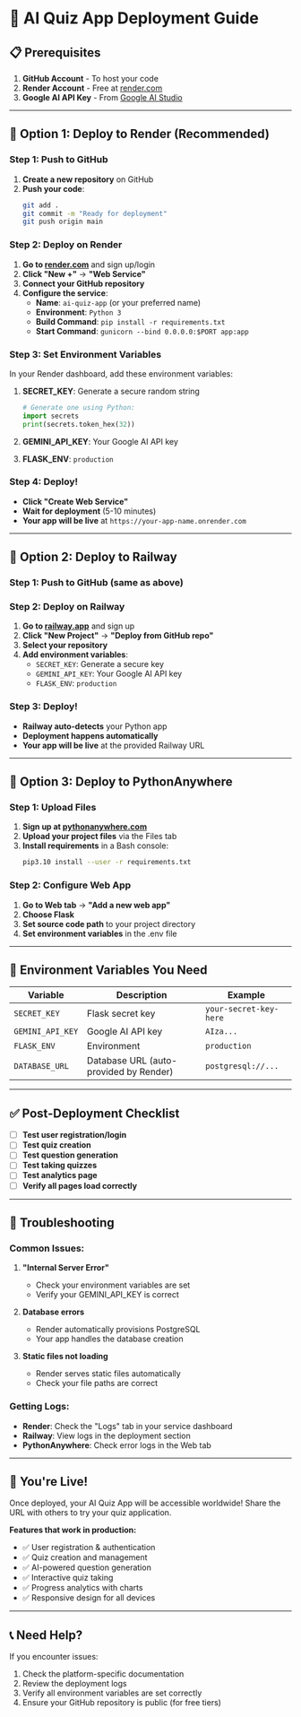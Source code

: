 # 🚀 AI Quiz App Deployment Guide

## 📋 Prerequisites

1. **GitHub Account** - To host your code
2. **Render Account** - Free at [render.com](https://render.com)
3. **Google AI API Key** - From [Google AI Studio](https://makersuite.google.com/app/apikey)

---

## 🎯 **Option 1: Deploy to Render (Recommended)**

### Step 1: Push to GitHub

1. **Create a new repository** on GitHub
2. **Push your code**:
   ```bash
   git add .
   git commit -m "Ready for deployment"
   git push origin main
   ```

### Step 2: Deploy on Render

1. **Go to [render.com](https://render.com)** and sign up/login
2. **Click "New +"** → **"Web Service"**
3. **Connect your GitHub repository**
4. **Configure the service**:
   - **Name**: `ai-quiz-app` (or your preferred name)
   - **Environment**: `Python 3`
   - **Build Command**: `pip install -r requirements.txt`
   - **Start Command**: `gunicorn --bind 0.0.0.0:$PORT app:app`

### Step 3: Set Environment Variables

In your Render dashboard, add these environment variables:

1. **SECRET_KEY**: Generate a secure random string
   ```python
   # Generate one using Python:
   import secrets
   print(secrets.token_hex(32))
   ```

2. **GEMINI_API_KEY**: Your Google AI API key

3. **FLASK_ENV**: `production`

### Step 4: Deploy!

- **Click "Create Web Service"**
- **Wait for deployment** (5-10 minutes)
- **Your app will be live** at `https://your-app-name.onrender.com`

---

## 🎯 **Option 2: Deploy to Railway**

### Step 1: Push to GitHub (same as above)

### Step 2: Deploy on Railway

1. **Go to [railway.app](https://railway.app)** and sign up
2. **Click "New Project"** → **"Deploy from GitHub repo"**
3. **Select your repository**
4. **Add environment variables**:
   - `SECRET_KEY`: Generate a secure key
   - `GEMINI_API_KEY`: Your Google AI API key
   - `FLASK_ENV`: `production`

### Step 3: Deploy!

- **Railway auto-detects** your Python app
- **Deployment happens automatically**
- **Your app will be live** at the provided Railway URL

---

## 🎯 **Option 3: Deploy to PythonAnywhere**

### Step 1: Upload Files

1. **Sign up at [pythonanywhere.com](https://pythonanywhere.com)**
2. **Upload your project files** via the Files tab
3. **Install requirements** in a Bash console:
   ```bash
   pip3.10 install --user -r requirements.txt
   ```

### Step 2: Configure Web App

1. **Go to Web tab** → **"Add a new web app"**
2. **Choose Flask**
3. **Set source code path** to your project directory
4. **Set environment variables** in the .env file

---

## 🔧 **Environment Variables You Need**

| Variable | Description | Example |
|----------|-------------|---------|
| `SECRET_KEY` | Flask secret key | `your-secret-key-here` |
| `GEMINI_API_KEY` | Google AI API key | `AIza...` |
| `FLASK_ENV` | Environment | `production` |
| `DATABASE_URL` | Database URL (auto-provided by Render) | `postgresql://...` |

---

## ✅ **Post-Deployment Checklist**

- [ ] **Test user registration/login**
- [ ] **Test quiz creation**
- [ ] **Test question generation**
- [ ] **Test taking quizzes**
- [ ] **Test analytics page**
- [ ] **Verify all pages load correctly**

---

## 🐛 **Troubleshooting**

### Common Issues:

1. **"Internal Server Error"**
   - Check your environment variables are set
   - Verify your GEMINI_API_KEY is correct

2. **Database errors**
   - Render automatically provisions PostgreSQL
   - Your app handles the database creation

3. **Static files not loading**
   - Render serves static files automatically
   - Check your file paths are correct

### Getting Logs:

- **Render**: Check the "Logs" tab in your service dashboard
- **Railway**: View logs in the deployment section
- **PythonAnywhere**: Check error logs in the Web tab

---

## 🎉 **You're Live!**

Once deployed, your AI Quiz App will be accessible worldwide! Share the URL with others to try your quiz application.

**Features that work in production:**
- ✅ User registration & authentication
- ✅ Quiz creation and management
- ✅ AI-powered question generation
- ✅ Interactive quiz taking
- ✅ Progress analytics with charts
- ✅ Responsive design for all devices

---

## 📞 **Need Help?**

If you encounter issues:
1. Check the platform-specific documentation
2. Review the deployment logs
3. Verify all environment variables are set correctly
4. Ensure your GitHub repository is public (for free tiers)
